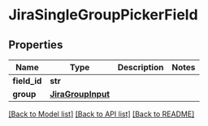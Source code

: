 # JiraSingleGroupPickerField

## Properties
Name | Type | Description | Notes
------------ | ------------- | ------------- | -------------
**field_id** | **str** |  | 
**group** | [**JiraGroupInput**](JiraGroupInput.md) |  | 

[[Back to Model list]](../README.md#documentation-for-models) [[Back to API list]](../README.md#documentation-for-api-endpoints) [[Back to README]](../README.md)

